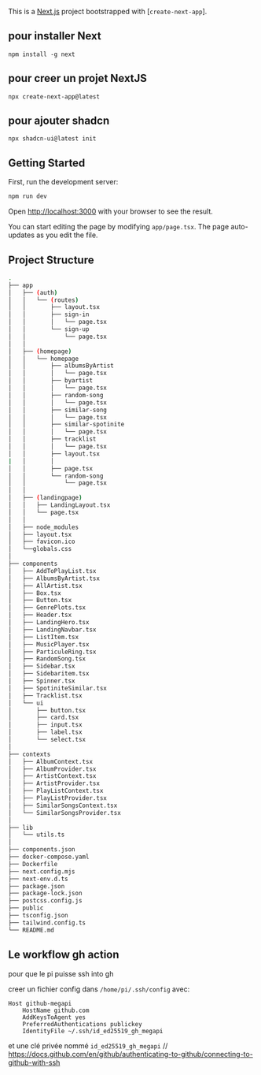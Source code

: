 This is a [Next.js](https://nextjs.org/) project bootstrapped with [`create-next-app`].

## pour installer Next
`npm install -g next`
## pour creer un projet NextJS
`npx create-next-app@latest`
## pour ajouter shadcn
`npx shadcn-ui@latest init`

## Getting Started

First, run the development server:

```bash
npm run dev
```

Open [http://localhost:3000](http://localhost:3000) with your browser to see the result.

You can start editing the page by modifying `app/page.tsx`. The page auto-updates as you edit the file.

## Project Structure

```bash
.
├── app
│   ├── (auth)
│   │   └── (routes)
│   │       ├── layout.tsx
│   │       ├── sign-in
│   │       │   └── page.tsx
│   │       └── sign-up
│   │           └── page.tsx
│   │
│   ├── (homepage)
│   │   └── homepage
│   │       ├── albumsByArtist
│   │       │   └── page.tsx
│   │       ├── byartist
│   │       │   └── page.tsx
│   │       ├── random-song
│   │       │   └── page.tsx
│   │       ├── similar-song
│   │       │   └── page.tsx
│   │       ├── similar-spotinite
│   │       │   └── page.tsx
│   │       ├── tracklist
│   │       │   └── page.tsx
│   │       ├── layout.tsx
|   │       │
│   │       ├── page.tsx
│   │       └── random-song
│   │           └── page.tsx
│   │
│   ├── (landingpage)
│   │   ├── LandingLayout.tsx
│   │   └── page.tsx
│   │
│   ├── node_modules
│   ├── layout.tsx
│   ├── favicon.ico
│   └──globals.css
│
├── components
│   ├── AddToPlayList.tsx
│   ├── AlbumsByArtist.tsx
│   ├── AllArtist.tsx
│   ├── Box.tsx
│   ├── Button.tsx
│   ├── GenrePlots.tsx
│   ├── Header.tsx
│   ├── LandingHero.tsx
│   ├── LandingNavbar.tsx
│   ├── ListItem.tsx
│   ├── MusicPlayer.tsx
│   ├── ParticuleRing.tsx
│   ├── RandomSong.tsx
│   ├── Sidebar.tsx
│   ├── Sidebaritem.tsx
│   ├── Spinner.tsx
│   ├── SpotiniteSimilar.tsx
│   ├── Tracklist.tsx
│   └── ui
│       ├── button.tsx
│       ├── card.tsx
│       ├── input.tsx
│       ├── label.tsx
│       └── select.tsx
│
├── contexts
│   ├── AlbumContext.tsx
│   ├── AlbumProvider.tsx
│   ├── ArtistContext.tsx
│   ├── ArtistProvider.tsx
│   ├── PlayListContext.tsx
│   ├── PlayListProvider.tsx
│   ├── SimilarSongsContext.tsx
│   └── SimilarSongsProvider.tsx
│
├── lib
│   └── utils.ts
│
├── components.json
├── docker-compose.yaml
├── Dockerfile
├── next.config.mjs
├── next-env.d.ts
├── package.json
├── package-lock.json
├── postcss.config.js
├── public
├── tsconfig.json
├── tailwind.config.ts
└── README.md
```

## Le workflow gh action

pour que le pi puisse ssh into gh

creer un fichier config dans `/home/pi/.ssh/config` avec:
```
Host github-megapi
	HostName github.com 
    AddKeysToAgent yes 
    PreferredAuthentications publickey 
    IdentityFile ~/.ssh/id_ed25519_gh_megapi
```
et une clé privée nommé `id_ed25519_gh_megapi`
// https://docs.github.com/en/github/authenticating-to-github/connecting-to-github-with-ssh